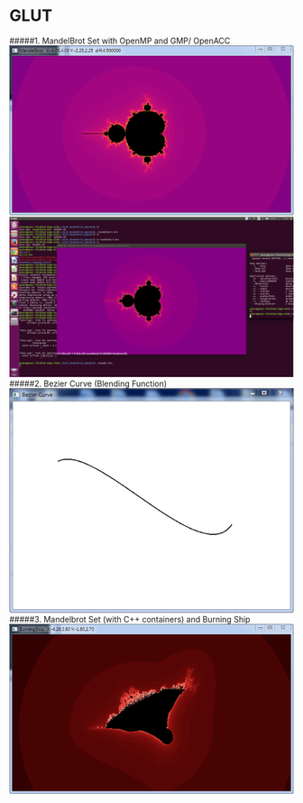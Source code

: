 # GLUT
#####1. MandelBrot Set with OpenMP and GMP/ OpenACC
![mandelbrot](./imgs/mandelbrot.gif)
![OpenACC](./imgs/mandelgif.gif)
#####2. Bezier Curve (Blending Function)
![Bcurve](./imgs/bcurve.gif)
#####3. Mandelbrot Set (with C++ containers) and Burning Ship
![Ship](./imgs/ship.gif)

